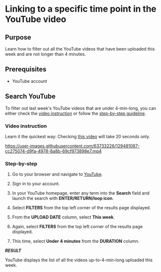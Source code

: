 # Linking to a specific time point in the YouTube video

## Purpose

Learn how to filter out all the YouTube videos that have been uploaded this week and are not longer
than 4 minutes.

## Prerequisites

* YouTube account

## Search YouTube

To filter out last week's YouTube videos that are under 4-min-long, you can either check the [video instruction](#video-instruction) or follow the [step-by-step guideline](#step-by-step).

### Video instruction

Learn it the quickest way: Checking [this video](https://user-images.githubusercontent.com/63733226/129481087-cc275074-d9fa-4978-8a8b-69cf973898e7.mp4) will take 20 seconds only.

https://user-images.githubusercontent.com/63733226/129481087-cc275074-d9fa-4978-8a8b-69cf973898e7.mp4

### Step-by-step

1. Go to your browser and navigate to [YouTube](https://www.youtube.com/).

2. Sign in to your account.

3. In your YouTube homepage, enter any term into the **Search** field and launch the search with **ENTER/RETURN/loop icon**.

4. Select **FILTERS** from the top left corner of the results page displayed.

5. From the **UPLOAD DATE** column, select **This week**.

6. Again, select **FILTERS** from the top left corner of the results page displayed.

7. This time, select **Under 4 minutes** from the **DURATION** column.

***RESULT***

YouTube displays the list of all the videos up-to-4-min-long uploaded this week.
